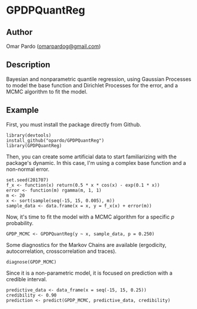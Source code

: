 # GPDPQuantReg

## Author

Omar Pardo (omarpardog@gmail.com)

## Description

Bayesian and nonparametric quantile regression, using Gaussian Processes to model the base function and Dirichlet Processes
for the error, and a MCMC algorithm to fit the model.

## Example

First, you must install the package directly from Github.

```{r}
library(devtools)
install_github("opardo/GPDPQuantReg")
library(GPDPQuantReg)
```

Then, you can create some artificial data to start familiarizing with the package's dynamic. In this case, 
I'm using a complex base function and a non-normal error.

```{r}
set.seed(201707)
f_x <- function(x) return(0.5 * x * cos(x) - exp(0.1 * x))
error <- function(m) rgamma(m, 1, 1)
m <- 20
x <- sort(sample(seq(-15, 15, 0.005), m))
sample_data <- data.frame(x = x, y = f_x(x) + error(m))
```

Now, it's time to fit the model with a MCMC algorithm for a specific _p_ probability.

```{r}
GPDP_MCMC <- GPDPQuantReg(y ~ x, sample_data, p = 0.250)
```

Some diagnostics for the Markov Chains are available (ergodicity, autocorrelation, crosscorrelation and traces).

```{r}
diagnose(GPDP_MCMC)
```

Since it is a non-parametric model, it is focused on prediction with a credible interval. 

```{r}
predictive_data <- data_frame(x = seq(-15, 15, 0.25))
credibility <- 0.90
prediction <- predict(GPDP_MCMC, predictive_data, credibility)
```


